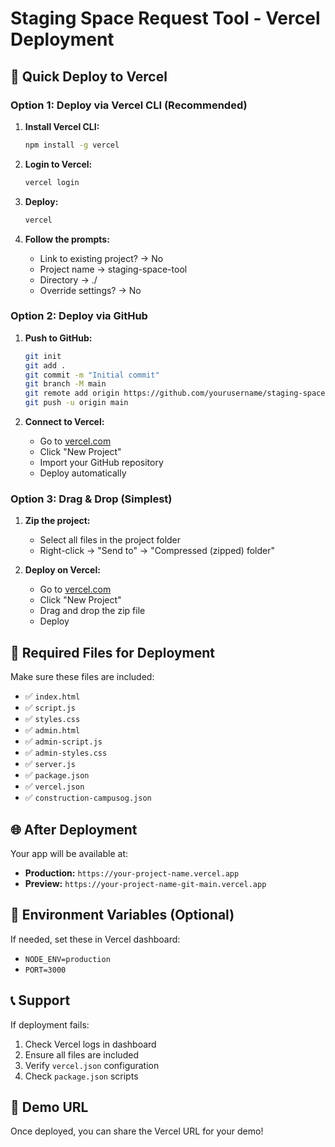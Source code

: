 # Staging Space Request Tool - Vercel Deployment

## 🚀 Quick Deploy to Vercel

### **Option 1: Deploy via Vercel CLI (Recommended)**

1. **Install Vercel CLI:**
   ```bash
   npm install -g vercel
   ```

2. **Login to Vercel:**
   ```bash
   vercel login
   ```

3. **Deploy:**
   ```bash
   vercel
   ```

4. **Follow the prompts:**
   - Link to existing project? → No
   - Project name → staging-space-tool
   - Directory → ./
   - Override settings? → No

### **Option 2: Deploy via GitHub**

1. **Push to GitHub:**
   ```bash
   git init
   git add .
   git commit -m "Initial commit"
   git branch -M main
   git remote add origin https://github.com/yourusername/staging-space-tool.git
   git push -u origin main
   ```

2. **Connect to Vercel:**
   - Go to [vercel.com](https://vercel.com)
   - Click "New Project"
   - Import your GitHub repository
   - Deploy automatically

### **Option 3: Drag & Drop (Simplest)**

1. **Zip the project:**
   - Select all files in the project folder
   - Right-click → "Send to" → "Compressed (zipped) folder"

2. **Deploy on Vercel:**
   - Go to [vercel.com](https://vercel.com)
   - Click "New Project"
   - Drag and drop the zip file
   - Deploy

## 📁 Required Files for Deployment

Make sure these files are included:
- ✅ `index.html`
- ✅ `script.js`
- ✅ `styles.css`
- ✅ `admin.html`
- ✅ `admin-script.js`
- ✅ `admin-styles.css`
- ✅ `server.js`
- ✅ `package.json`
- ✅ `vercel.json`
- ✅ `construction-campusog.json`

## 🌐 After Deployment

Your app will be available at:
- **Production:** `https://your-project-name.vercel.app`
- **Preview:** `https://your-project-name-git-main.vercel.app`

## 🔧 Environment Variables (Optional)

If needed, set these in Vercel dashboard:
- `NODE_ENV=production`
- `PORT=3000`

## 📞 Support

If deployment fails:
1. Check Vercel logs in dashboard
2. Ensure all files are included
3. Verify `vercel.json` configuration
4. Check `package.json` scripts

## 🎯 Demo URL

Once deployed, you can share the Vercel URL for your demo!
